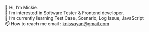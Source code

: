 👋 Hi, I’m Mickie.
<br>
👀 I’m interested in Software Tester & Frontend developer.
<br>
🌱 I’m currently learning Test Case, Scenario, Log Issue, JavaScript
<br>
📫 How to reach me email : knissayan@gmail.com 

